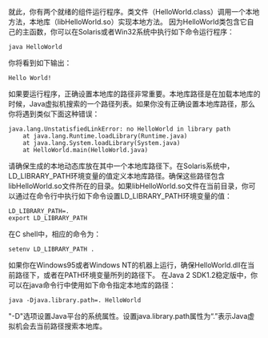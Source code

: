 就此，你有两个就绪的组件运行程序。类文件（HelloWorld.class）调用一个本地方法，本地库（libHelloWorld.so）实现本地方法。
因为HelloWorld类包含它自己的主函数，你可以在Solaris或者Win32系统中执行如下命令运行程序：

```
java HelloWorld
```

你将看到如下输出：
```
Hello World!
```
如果要运行程序，正确设置本地库的路径非常重要。本地库路径是在加载本地库的时候，Java虚拟机搜索的一个路径列表。如果你没有正确设置本地库路径，那么你将遇到类似下面这种错误：
```
java.lang.UnstatisfiedLinkError: no HelloWorld in library path
    at java.lang.Runtime.loadLibrary(Runtime.java)
    at java.lang.System.loadLibrary(System.java)
    at HelloWorld.main(HelloWorld.java)
```
请确保生成的本地动态库放在其中一个本地库路径下。在Solaris系统中，LD_LIBRARY_PATH环境变量的值定义本地库路径。确保这些路径包含libHelloWorld.so文件所在的目录。如果libHelloWorld.so文件在当前目录，你可以通过在命令行中执行如下命令设置LD_LIBRARY_PATH环境变量的值：
```
LD_LIBRARY_PATH=.
export LD_LIBRARY_PATH
```
在C shell中，相应的命令为：
```
setenv LD_LIBRARY_PATH .
```
如果你在Windows95或者Windows NT的机器上运行，确保HelloWorld.dll在当前路径下，或者在PATH环境变量所列的路径下。
在Java 2 SDK1.2稳定版中，你可以在java命令行中使用如下命令指定本地库的路径：
```
java -Djava.library.path=. HelloWorld
```
"-D"选项设置Java平台的系统属性。设置java.library.path属性为“.”表示Java虚拟机会去当前路径搜索本地库。